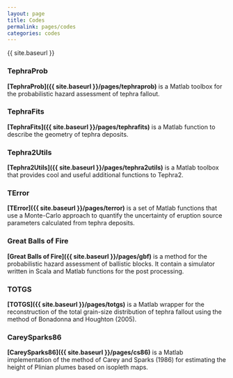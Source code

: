 ```yaml
---
layout: page
title: Codes
permalink: pages/codes
categories: codes
---
```


<!--
<p class="message">
  Hey there! This page is included as an example. Feel free to customize it for your own use upon downloading. Carry on!
</p>
-->
{{ site.baseurl }}

<!-- Here are listed some of the codes I am working on. -->

### TephraProb
**[TephraProb]({{ site.baseurl }}/pages/tephraprob)** is a Matlab toolbox for the probabilistic hazard assessment of tephra fallout.

### TephraFits
**[TephraFits]({{ site.baseurl }}/pages/tephrafits)** is a Matlab function to describe the geometry of tephra deposits.

### Tephra2Utils
**[Tephra2Utils]({{ site.baseurl }}/pages/tephra2utils)** is a Matlab toolbox that provides cool and useful additional functions to Tephra2.

### TError
**[TError]({{ site.baseurl }}/pages/terror)** is a set of Matlab functions that use a Monte-Carlo approach to quantify the uncertainty of eruption source parameters calculated from tephra deposits.

### Great Balls of Fire
**[Great Balls of Fire]({{ site.baseurl }}/pages/gbf)** is a method for the probabilistic hazard assessment of ballistic blocks. It contain a simulator written in Scala and Matlab functions for the post processing.

### TOTGS
**[TOTGS]({{ site.baseurl }}/pages/totgs)** is a Matlab wrapper for the reconstruction of the total grain-size distribution of tephra fallout using the method of Bonadonna and Houghton (2005).


### CareySparks86
**[CareySparks86]({{ site.baseurl }}/pages/cs86)** is a Matlab implementation of the method of Carey and Sparks (1986) for estimating the height of Plinian plumes based on isopleth maps.
